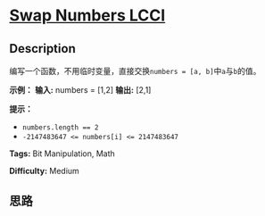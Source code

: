 # [Swap Numbers LCCI][title]

## Description

编写一个函数，不用临时变量，直接交换`numbers = [a, b]`中`a`与`b`的值。

**示例：**
            **输入:** numbers = [1,2]    **输出:** [2,1]    

**提示：**

  * `numbers.length == 2`
  * `-2147483647 <= numbers[i] <= 2147483647`


**Tags:** Bit Manipulation, Math

**Difficulty:** Medium

## 思路

[title]: https://leetcode-cn.com/problems/swap-numbers-lcci
